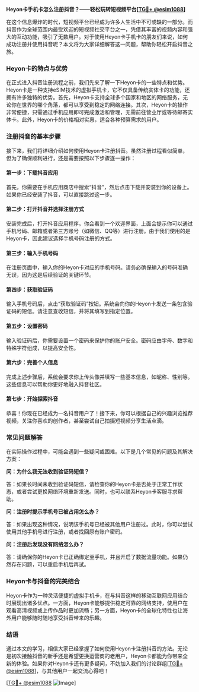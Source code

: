**Heyon卡手机卡怎么注册抖音？——轻松玩转短视频平台[[TG💪+ @esim1088](https://t.me/s/esim1088)]**

在这个信息爆炸的时代，短视频平台已经成为许多人生活中不可或缺的一部分。而抖音作为全球范围内最受欢迎的短视频社交平台之一，凭借其丰富的视频内容和强大的互动功能，吸引了无数用户。对于使用Heyon卡手机卡的朋友们来说，如何成功注册并使用抖音呢？本文将为大家详细解答这一问题，帮助你轻松开启抖音之旅。

### Heyon卡的特点与优势

在正式进入抖音注册流程之前，我们先来了解一下Heyon卡的一些特点和优势。Heyon卡是一种支持eSIM技术的虚拟手机卡，它不仅具备传统实体卡的功能，还拥有许多独特的优势。首先，Heyon卡支持全球多个国家和地区的网络服务，无论你在世界的哪个角落，都可以享受到稳定的网络连接。其次，Heyon卡的操作非常便捷，只需通过手机应用即可完成激活和管理，无需前往营业厅或等待邮寄实体卡。此外，Heyon卡的价格相对实惠，适合各种预算需求的用户。

### 注册抖音的基本步骤

接下来，我们将详细介绍如何使用Heyon卡注册抖音。虽然注册过程看似简单，但为了确保顺利进行，还是需要按照以下步骤逐一操作：

#### 第一步：下载抖音应用

首先，你需要在手机应用商店中搜索“抖音”，然后点击下载并安装到你的设备上。如果你已经安装了抖音，可以直接跳过这一步。

#### 第二步：打开抖音并选择注册方式

安装完成后，打开抖音应用程序。你会看到一个欢迎界面，上面会提示你可以通过手机号码、邮箱或者第三方账号（如微信、QQ等）进行注册。由于我们使用的是Heyon卡，因此建议选择手机号码注册的方式。

#### 第三步：输入手机号码

在注册页面中，输入你的Heyon卡对应的手机号码。请务必确保输入的号码准确无误，因为这是后续验证的关键环节。

#### 第四步：获取验证码

输入手机号码后，点击“获取验证码”按钮。系统会向你的Heyon卡发送一条包含验证码的短信。请注意查收短信，并将其填写到指定位置。

#### 第五步：设置密码

输入验证码后，你需要设置一个密码来保护你的账户安全。密码应由字母、数字和特殊字符组成，以提高安全性。

#### 第六步：完善个人信息

完成上述步骤后，系统会要求你上传头像并填写一些基本信息，如昵称、性别等。这些信息可以帮助你更好地融入抖音社区。

#### 第七步：开始探索抖音

恭喜！你现在已经成为一名抖音用户了！接下来，你可以根据自己的兴趣浏览推荐视频，关注你喜欢的创作者，甚至尝试自己拍摄短视频分享生活点滴。

### 常见问题解答

在实际操作过程中，可能会遇到一些疑问或困难。以下是几个常见的问题及其解决方案：

**问：为什么我无法收到验证码短信？**

答：如果长时间未收到验证码短信，请检查你的Heyon卡是否处于正常工作状态，或者尝试更换网络环境重新发送。同时，也可以联系Heyon卡客服寻求帮助。

**问：注册时提示手机号已被占用怎么办？**

答：如果出现这种情况，说明该手机号已经被其他用户注册过。此时，你可以尝试使用其他手机号进行注册，或者找回原有账户密码。

**问：注册后发现没有网络怎么办？**

答：请确保你的Heyon卡已正确绑定至手机，并且开启了数据流量功能。如果仍然存在问题，可以重启手机后再试。

### Heyon卡与抖音的完美结合

Heyon卡作为一种灵活便捷的虚拟手机卡，在与抖音这样的移动互联网应用结合时展现出诸多优点。一方面，Heyon卡能够提供稳定可靠的网络支持，使用户在观看高清视频或上传作品时更加流畅；另一方面，Heyon卡的全球化特性也让海外用户能够随时随地享受抖音带来的乐趣。

### 结语

通过本文的学习，相信大家已经掌握了如何使用Heyon卡注册抖音的方法。无论是初次接触抖音的新手还是希望更换运营商的老用户，Heyon卡都能为你带来全新的体验。如果你对Heyon卡还有更多疑问，不妨加入我们的讨论群组[[TG💪+ @esim1088](https://t.me/s/esim1088)]，与其他用户一起交流心得吧！

[[TG💪+ @esim1088](https://t.me/s/esim1088) ![Image](https://i.postimg.cc/4NQfJmqS/Snipaste-2025-05-13-00-14-12.png)]